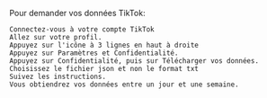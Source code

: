 Pour demander vos données TikTok:

    Connectez-vous à votre compte TikTok
    Allez sur votre profil.
    Appuyez sur l'icône à 3 lignes en haut à droite
    Appuyez sur Paramètres et Confidentialité.
    Appuyez sur Confidentialité, puis sur Télécharger vos données. Choisissez le fichier json et non le format txt
    Suivez les instructions.
    Vous obtiendrez vos données entre un jour et une semaine.
